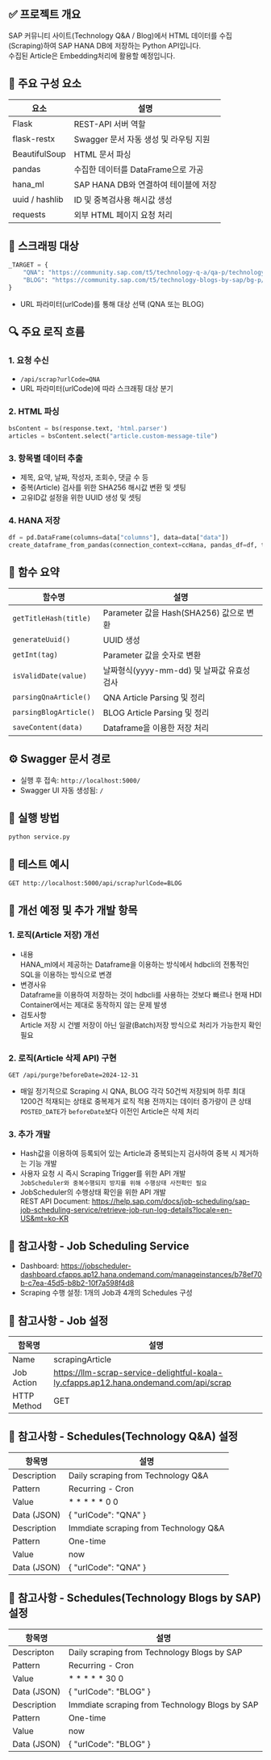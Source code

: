 ## ✅ 프로젝트 개요
SAP 커뮤니티 사이트(Technology Q&A / Blog)에서 HTML 데이터를 수집(Scraping)하여 SAP HANA DB에 저장하는 Python API입니다.<br>수집된 Article은 Embedding처리에 활용할 예정입니다.


## 🔧 주요 구성 요소
| 요소 | 설명 |
|------|------|
| Flask | REST-API 서버 역할 |
| flask-restx | Swagger 문서 자동 생성 및 라우팅 지원 |
| BeautifulSoup | HTML 문서 파싱 |
| pandas | 수집한 데이터를 DataFrame으로 가공 |
| hana_ml | SAP HANA DB와 연결하여 테이블에 저장 |
| uuid / hashlib | ID 및 중복검사용 해시값 생성 |
| requests | 외부 HTML 페이지 요청 처리 |


## 🔑 스크래핑 대상
```python
_TARGET = {
    "QNA": "https://community.sap.com/t5/technology-q-a/qa-p/technology-questions",
    "BLOG": "https://community.sap.com/t5/technology-blogs-by-sap/bg-p/technology-blog-sap"
}
```
- URL 파라미터(urlCode)를 통해 대상 선택 (QNA 또는 BLOG)


## 🔍 주요 로직 흐름
### 1. 요청 수신
- `/api/scrap?urlCode=QNA`
- URL 파라미터(urlCode)에 따라 스크래핑 대상 분기

### 2. HTML 파싱
```python
bsContent = bs(response.text, 'html.parser')
articles = bsContent.select("article.custom-message-tile")
```
### 3. 항목별 데이터 추출
- 제목, 요약, 날짜, 작성자, 조회수, 댓글 수 등
- 중복(Article) 검사를 위한 SHA256 해시값 변환 및 셋팅
- 고유ID값 설정을 위한 UUID 생성 및 셋팅

### 4. HANA 저장
```python
df = pd.DataFrame(columns=data["columns"], data=data["data"])
create_dataframe_from_pandas(connection_context=ccHana, pandas_df=df, table_name='KR_SAP_DEMO_LLM_SCRAPCHUNK')
```


## 📌 함수 요약
| 함수명 | 설명 |
|--------|------|
| `getTitleHash(title)` | Parameter 값을 Hash(SHA256) 값으로 변환 |
| `generateUuid()` | UUID 생성 |
| `getInt(tag)` | Parameter 값을 숫자로 변환  |
| `isValidDate(value)` | 날짜형식(yyyy-mm-dd) 및 날짜값 유효성 검사 |
| `parsingQnaArticle()` | QNA Article Parsing 및 정리 |
| `parsingBlogArticle()` | BLOG Article Parsing 및 정리 |
| `saveContent(data)` | Dataframe을 이용한 저장 처리 |


## ⚙️ Swagger 문서 경로
- 실행 후 접속: `http://localhost:5000/`
- Swagger UI 자동 생성됨: `/`


## 🚀 실행 방법
```bash
python service.py
```


## 🧪 테스트 예시
```http
GET http://localhost:5000/api/scrap?urlCode=BLOG
```


## 🧠 개선 예정 및 추가 개발 항목
### 1. 로직(Article 저장) 개선
- 내용<br>HANA_ml에서 제공하는 Dataframe을 이용하는 방식에서 hdbcli의 전통적인 SQL을 이용하는 방식으로 변경
- 변경사유<br>Dataframe을 이용하여 저장하는 것이 hdbcli를 사용하는 것보다 빠르나 현재 HDI Container에서는 제대로 동작하지 않는 문제 발생
- 검토사항<br>Article 저장 시 건별 저장이 아닌 일괄(Batch)저장 방식으로 처리가 가능한지 확인 필요 

### 2. 로직(Article 삭제 API) 구현 
```http
GET /api/purge?beforeDate=2024-12-31
```
- 매일 정기적으로 Scraping 시 QNA, BLOG 각각 50건씩 저장되며 하루 최대 1200건 적재되는 상태로 중복제거 로직 적용 전까지는 데이터 증가량이 큰 상태<br>
`POSTED_DATE`가 `beforeDate`보다 이전인 Article은 삭제 처리

### 3. 추가 개발
- Hash값을 이용하여 등록되어 있는 Article과 중복되는지 검사하여 중복 시 제거하는 기능 개발
- 사용자 요청 시 즉시 Scraping Trigger를 위한 API 개발<br>`JobScheduler와 중복수행되지 방지를 위해 수행상태 사전확인 필요` 
- JobScheduler의 수행상태 확인을 위한 API 개발<br>REST API Document: https://help.sap.com/docs/job-scheduling/sap-job-scheduling-service/retrieve-job-run-log-details?locale=en-US&mt=ko-KR


## 📎 참고사항 - Job Scheduling Service 
- Dashboard: https://jobscheduler-dashboard.cfapps.ap12.hana.ondemand.com/manageinstances/b78ef70b-c7ea-45d5-b8b2-10f7a598f4d8
- Scraping 수행 설정: 1개의 Job과 4개의 Schedules 구성


## 📎 참고사항 - Job 설정
| 함목명 | 설명 |
|--------|------|
| Name | scrapingArticle |
| Job Action | https://llm-scrap-service-delightful-koala-ly.cfapps.ap12.hana.ondemand.com/api/scrap |
| HTTP Method | GET |


 ## 📎 참고사항 - Schedules(Technology Q&A) 설정
| 항목명 | 설명 |
|--------|------|
| Description | Daily scraping from Technology Q&A |
| Pattern | Recurring - Cron |
| Value | * * * * * 0 0 |
| Data (JSON) | { "urlCode": "QNA" } |
| Description | Immdiate scraping from Technology Q&A |
| Pattern | One-time |
| Value | now |
| Data (JSON) | { "urlCode": "QNA" } |


## 📎 참고사항 - Schedules(Technology Blogs by SAP) 설정
| 항목명 | 설명 |
|--------|------|
| Descripton | Daily scraping from Technology Blogs by SAP |
| Pattern | Recurring - Cron |
| Value | * * * * * 30 0 |
| Data (JSON) | { "urlCode": "BLOG" } |
| Description | Immdiate scraping from Technology Blogs by SAP |
| Pattern | One-time |
| Value | now |
| Data (JSON) | { "urlCode": "BLOG" } |